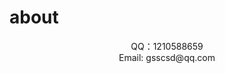 # about

<!-- ![](https://blog-1253453438.cos.ap-beijing.myqcloud.com/hexo_icon/%E7%AE%80%E5%8E%86.PNG) -->

<center>QQ：1210588659<center/>
<center>Email: gsscsd@qq.com <center/>

